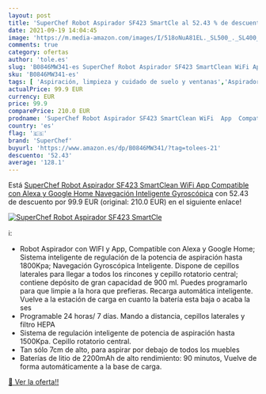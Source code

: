 ```yaml
---
layout: post
title: 'SuperChef Robot Aspirador SF423 SmartCle al 52.43 % de descuento'
date: 2021-09-19 14:04:45
image: 'https://m.media-amazon.com/images/I/518oNuA81EL._SL500_._SL400_.jpg'
comments: true
category: ofertas
author: 'tole.es'
slug: 'B0846MW341-es SuperChef Robot Aspirador SF423 SmartClean WiFi App...'
sku: 'B0846MW341-es'
tags: [ 'Aspiración, limpieza y cuidado de suelo y ventanas','Aspiradoras','Hogar y cocina','Robots aspiradores','alexa','google','home','superchef', ]
actualPrice: 99.9 EUR
currency: EUR
price: 99.9
comparePrice: 210.0 EUR
prodname: 'SuperChef Robot Aspirador SF423 SmartClean WiFi  App  Compatible con Alexa y Google Home  Navegación Inteligente Gyroscópica'
country: 'es'
flag: '🇪🇸'
brand: 'SuperChef'
buyurl: 'https://www.amazon.es/dp/B0846MW341/?tag=tolees-21'
descuento: '52.43'
average: '128.1'
---
```


Está [SuperChef Robot Aspirador SF423 SmartClean WiFi  App  Compatible con Alexa y Google Home  Navegación Inteligente Gyroscópica](https://www.amazon.es/dp/B0846MW341/?tag=tolees-21) con 52.43 de descuento por 99.9 EUR (original: 210.0 EUR) en el siguiente enlace!

[![SuperChef Robot Aspirador SF423 SmartCle](https://m.media-amazon.com/images/I/518oNuA81EL._SL500_._SL400_.jpg)](https://www.amazon.es/dp/B0846MW341/?tag=tolees-21)

ℹ️:

- Robot Aspirador con WIFI y App, Compatible con Alexa y Google Home; Sistema inteligente de regulación de la potencia de aspiración hasta 1800Kpa; Navegación Gyroscópica Inteligente. Dispone de cepillos laterales para llegar a todos los rincones y cepillo rotatorio central; contiene depósito de gran capacidad de 900 ml. Puedes programarlo para que limpie a la hora que prefieras. Recarga automática inteligente. Vuelve a la estación de carga en cuanto la batería esta baja o acaba la ses
- Programable 24 horas/ 7 días. Mando a distancia, cepillos laterales y filtro HEPA
- Sistema de regulación inteligente de potencia de aspiración hasta 1500Kpa. Cepillo rotatorio central.
- Tan sólo 7cm de alto, para aspirar por debajo de todos los muebles
- Baterías de litio de 2200mAh de alto rendimiento: 90 minutos, Vuelve de forma automáticamente a la base de carga.

[🛒 Ver la oferta!!](https://www.amazon.es/dp/B0846MW341/?tag=tolees-21)
